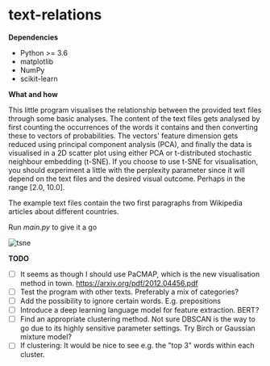 # text-relations

**Dependencies**
- Python >= 3.6
- matplotlib
- NumPy
- scikit-learn

**What and how**

This little program visualises the relationship between the provided text files through some basic analyses. The content of the text files gets analysed by first counting the occurrences of the words it contains and then converting these to vectors of probabilities. The vectors' feature dimension gets reduced using principal component analysis (PCA), and finally the data is visualised in a 2D scatter plot using either PCA or t-distributed stochastic neighbour embedding (t-SNE). If you choose to use t-SNE for visualisation, you should experiment a little with the perplexity parameter since it will depend on the text files and the desired visual outcome. Perhaps in the range [2.0, 10.0].

The example text files contain the two first paragraphs from Wikipedia articles about different countries.

Run _main.py_ to give it a go

![tsne](https://user-images.githubusercontent.com/42536147/126667075-6041a95d-ae82-47ff-85cf-be9e41b49b76.png)

**TODO**
- [ ] It seems as though I should use PaCMAP, which is the new visualisation method in town. https://arxiv.org/pdf/2012.04456.pdf
- [ ] Test the program with other texts. Preferably a mix of categories?
- [ ] Add the possibility to ignore certain words. E.g. prepositions
- [ ] Introduce a deep learning language model for feature extraction. BERT?
- [ ] Find an appropriate clustering method. Not sure DBSCAN is the way to go due to its highly sensitive parameter settings. Try Birch or Gaussian mixture model?
- [ ] If clustering: It would be nice to see e.g. the "top 3" words within each cluster.
